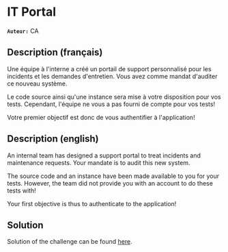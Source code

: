# IT Portal

**`Auteur:`** CA

## Description (français)
Une équipe à l'interne a créé un portail de support personnalisé pour les incidents et les demandes d'entretien. Vous avez comme mandat d'auditer ce nouveau système.

Le code source ainsi qu'une instance sera mise à votre disposition pour vos tests. Cependant, l'équipe ne vous a pas fourni de compte pour vos tests!

Votre premier objectif est donc de vous authentifier à l'application!

## Description (english)
An internal team has designed a support portal to treat incidents and maintenance requests. Your mandate is to audit this new system.

The source code and an instance have been made available to you for your tests. However, the team did not provide you with an account to do these tests with!

Your first objective is thus to authenticate to the application!

## Solution

Solution of the challenge can be found [here](solution/).
